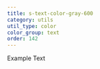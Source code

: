 ```yaml
---
title: s-text-color-gray-600
category: utils
util_type: color
color_group: text
order: 142
---
```

<div class="s-text-color-gray-600">Example Text</div>